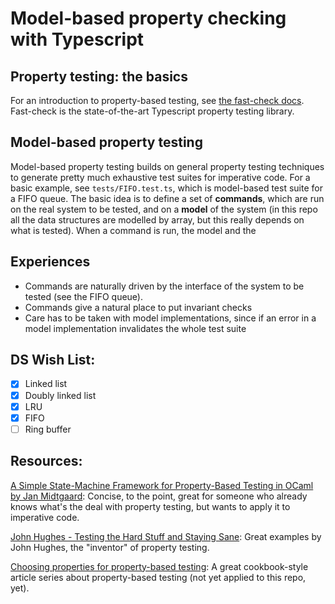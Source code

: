 # Model-based property checking with Typescript

## Property testing: the basics
For an introduction to property-based testing, see [the fast-check docs](https://github.com/dubzzz/fast-check/blob/main/documentation/HandsOnPropertyBased.md).
Fast-check is the state-of-the-art Typescript property testing library.

## Model-based property testing
Model-based property testing builds on general property testing techniques to generate pretty much exhaustive test suites for imperative code.
For a basic example, see `tests/FIFO.test.ts`, which is model-based test suite for a FIFO queue.
The basic idea is to define a set of **commands**, which are run on the real system to be tested, and on a **model** of the system (in this repo all the data structures are modelled by array, but this really depends on what is tested). When a command is run, the model and the

## Experiences
- Commands are naturally driven by the interface of the system to be tested (see the FIFO queue).
- Commands give a natural place to put invariant checks
- Care has to be taken with model implementations, since if an error in a model implementation invalidates the whole test suite

## DS Wish List:
- [x] Linked list
- [x] Doubly linked list
- [x] LRU
- [x] FIFO
- [ ] Ring buffer

## Resources:

[A Simple State-Machine Framework for Property-Based Testing in OCaml by Jan Midtgaard](https://janmidtgaard.dk/papers/Midtgaard%3AOCaml20.pdf): Concise, to the point, great for someone who already knows what's the deal with property testing, but wants to apply it to imperative code.

[John Hughes - Testing the Hard Stuff and Staying Sane](https://www.youtube.com/watch?v=zi0rHwfiX1Q&t=594s): Great examples by John Hughes, the "inventor" of property testing.

[Choosing properties for property-based testing](https://fsharpforfunandprofit.com/posts/property-based-testing-2/): A great cookbook-style article series about property-based testing (not yet applied to this repo, yet).